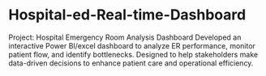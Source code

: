 # Hospital-ed-Real-time-Dashboard
Project: Hospital Emergency Room Analysis Dashboard Developed an interactive Power BI/excel dashboard to analyze ER performance, monitor patient flow, and identify bottlenecks. Designed to help stakeholders make data-driven decisions to enhance patient care and operational efficiency.

